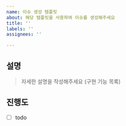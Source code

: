 ```yaml
---
name: 이슈 생성 템플릿
about: 해당 템플릿을 사용하여 이슈를 생성해주세요
title: ''
labels: ''
assignees: ''

---
```


## 설명
> 자세한 설명을 작성해주세요 (구현 기능 목록)

## 진행도
- [ ] todo
